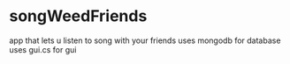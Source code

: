 # songWeedFriends
app that lets u listen to song with your friends 
uses mongodb for database 
uses gui.cs for gui 
